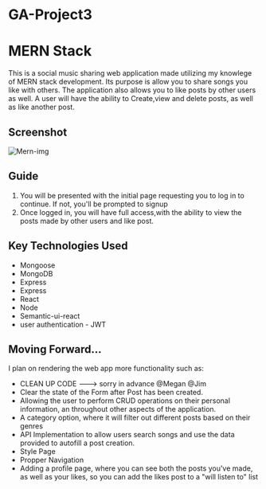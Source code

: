# GA-Project3

# MERN Stack


 This is a social music  sharing web application made utilizing my knowlege of MERN stack development. Its purpose is allow you to share songs you like with others. The application also allows you to like posts by other users  as well. A user will have the ability to Create,view and delete posts, as well as like another post.


## Screenshot

![Mern-img](https://i.imgur.com/uZHsCBZ.png "Home Page")


## Guide

1. You will be presented with the initial page requesting you to log in to continue. If not, you'll be prompted to signup
2. Once logged in, you will have full access,with the ability  to view the posts made by other users and like post. 





## Key Technologies Used

 * Mongoose
 * MongoDB
 * Express
 * Express
 * React
 * Node
 * Semantic-ui-react
 * user authentication - JWT

## Moving Forward...

I plan on rendering the web app more functionality such as:
* CLEAN UP CODE ---> sorry in advance @Megan @Jim
* Clear the state of the Form after Post has been created.
* Allowing the user to perform CRUD operations on their personal information, an throughout other aspects of the application.
* A category option, where it will filter out different posts based on their genres
* API Implementation to allow users search songs and use the data provided to autofill a post creation. 
* Style Page 
* Propper Navigation
* Adding a profile page,  where you can see both the posts you've made, as well as your likes, so you can add the likes post to a "will listen to" list